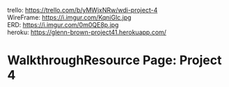 trello: https://trello.com/b/yMWjxNRw/wdi-project-4<br />
WireFrame: https://i.imgur.com/KqniGlc.jpg <br />
ERD: https://i.imgur.com/0m0QE8p.jpg<br/>
heroku: https://glenn-brown-project41.herokuapp.com/<br/>


<h1>WalkthroughResource Page: Project 4</h1><br />
<h3>